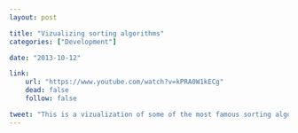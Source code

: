 ```yaml
---
layout: post

title: "Vizualizing sorting algorithms"
categories: ["Development"]

date: "2013-10-12"

link:
    url: "https://www.youtube.com/watch?v=kPRA0W1kECg"
    dead: false
    follow: false

tweet: "This is a vizualization of some of the most famous sorting algorithms."
---
```

